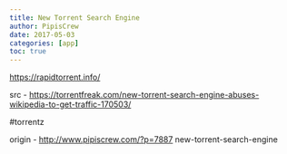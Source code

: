 ```yaml
---
title: New Torrent Search Engine
author: PipisCrew
date: 2017-05-03
categories: [app]
toc: true
---
```


https://rapidtorrent.info/

src - https://torrentfreak.com/new-torrent-search-engine-abuses-wikipedia-to-get-traffic-170503/

#torrentz

origin - http://www.pipiscrew.com/?p=7887 new-torrent-search-engine